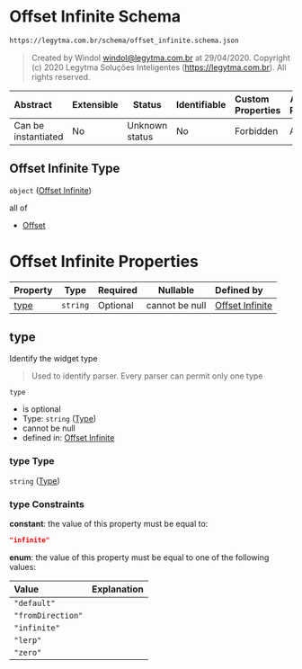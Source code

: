 # Offset Infinite Schema

```txt
https://legytma.com.br/schema/offset_infinite.schema.json
```




> Created by Windol [windol@legytma.com.br](mailto:windol@legytma.com.br) at 29/04/2020.
> Copyright (c) 2020 Legytma Soluções Inteligentes (<https://legytma.com.br>). All rights reserved.
>

| Abstract            | Extensible | Status         | Identifiable | Custom Properties | Additional Properties | Access Restrictions | Defined In                                                                                  |
| :------------------ | ---------- | -------------- | ------------ | :---------------- | --------------------- | ------------------- | ------------------------------------------------------------------------------------------- |
| Can be instantiated | No         | Unknown status | No           | Forbidden         | Allowed               | none                | [offset_infinite.schema.json](../schema/offset_infinite.schema.json "open original schema") |

## Offset Infinite Type

`object` ([Offset Infinite](offset_infinite.md))

all of

-   [Offset](box_shadow-properties-offset.md "check type definition")

# Offset Infinite Properties

| Property      | Type     | Required | Nullable       | Defined by                                                                                                                      |
| :------------ | -------- | -------- | -------------- | :------------------------------------------------------------------------------------------------------------------------------ |
| [type](#type) | `string` | Optional | cannot be null | [Offset Infinite](widget-definitions-type.md "https&#x3A;//legytma.com.br/schema/offset_infinite.schema.json#/properties/type") |

## type

Identify the widget type


> Used to identify parser. Every parser can permit only one type
>

`type`

-   is optional
-   Type: `string` ([Type](widget-definitions-type.md))
-   cannot be null
-   defined in: [Offset Infinite](widget-definitions-type.md "https&#x3A;//legytma.com.br/schema/offset_infinite.schema.json#/properties/type")

### type Type

`string` ([Type](widget-definitions-type.md))

### type Constraints

**constant**: the value of this property must be equal to:

```json
"infinite"
```

**enum**: the value of this property must be equal to one of the following values:

| Value             | Explanation |
| :---------------- | ----------- |
| `"default"`       |             |
| `"fromDirection"` |             |
| `"infinite"`      |             |
| `"lerp"`          |             |
| `"zero"`          |             |
